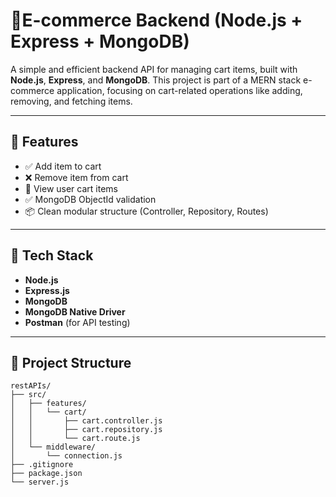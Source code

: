 # 🛒E-commerce Backend  (Node.js + Express + MongoDB)

A simple and efficient backend API for managing cart items, built with **Node.js**, **Express**, and **MongoDB**. This project is part of a MERN stack e-commerce application, focusing on cart-related operations like adding, removing, and fetching items.

---

## 🚀 Features

- ✅ Add item to cart
- ❌ Remove item from cart
- 🔄 View user cart items
- ✅ MongoDB ObjectId validation
- 📦 Clean modular structure (Controller, Repository, Routes)

---

## 🧰 Tech Stack

- **Node.js**
- **Express.js**
- **MongoDB**
- **MongoDB Native Driver**
- **Postman** (for API testing)

---

## 📁 Project Structure

```text
restAPIs/
├── src/
│   ├── features/
│   │   └── cart/
│   │       ├── cart.controller.js
│   │       ├── cart.repository.js
│   │       └── cart.route.js
│   └── middleware/
│       └── connection.js
├── .gitignore
├── package.json
└── server.js

